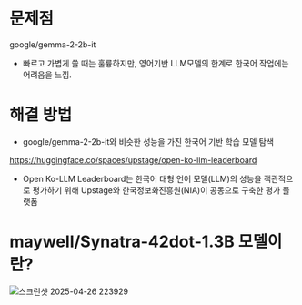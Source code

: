 # 문제점
google/gemma-2-2b-it
- 빠르고 가볍게 쓸 때는 훌륭하지만, 영어기반 LLM모델의 한계로 한국어 작업에는 어려움을 느낌.
  
# 해결 방법

- google/gemma-2-2b-it와 비슷한 성능을 가진 한국어 기반 학습 모델 탐색
  
https://huggingface.co/spaces/upstage/open-ko-llm-leaderboard

- Open Ko-LLM Leaderboard는 한국어 대형 언어 모델(LLM)의 성능을 객관적으로 평가하기 위해 Upstage와 한국정보화진흥원(NIA)이 공동으로 구축한 평가 플랫폼



# maywell/Synatra-42dot-1.3B 모델이란?

![스크린샷 2025-04-26 223929](https://github.com/user-attachments/assets/d5952cbc-663c-4414-99df-27e3f5181474)




